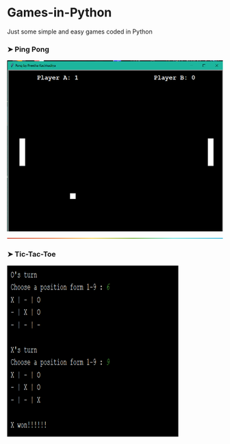 # Games-in-Python
Just some simple and easy games coded in Python 

### ➤ Ping Pong
<img src="Ping Pong/image.PNG" width="600" height="400" >

<img src="rainbow.png">

### ➤ Tic-Tac-Toe
<img src="Tic-Tac-Toe/image.PNG" width="400" height="400">
